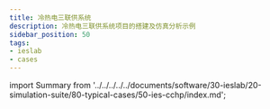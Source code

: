 ```yaml
---
title: 冷热电三联供系统
description: 冷热电三联供系统项目的搭建及仿真分析示例
sidebar_position: 50
tags:
- ieslab
- cases
---
```


import Summary from '../../../../../documents/software/30-ieslab/20-simulation-suite/80-typical-cases/50-ies-cchp/index.md';

<Summary />